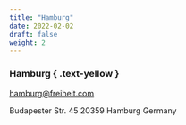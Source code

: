 ```yaml
---
title: "Hamburg"
date: 2022-02-02
draft: false
weight: 2
---
```


### Hamburg { .text-yellow }

[hamburg@freiheit.com](mailto:hamburg@freiheit.com)

Budapester Str. 45
20359 Hamburg
Germany